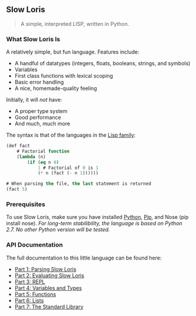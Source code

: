 ## Slow Loris

> A simple, interpreted LISP, written in Python.

### What Slow Loris Is

A relatively simple, but fun language. Features include:

- A handful of datatypes (integers, floats, booleans, strings, and symbols)
- Variables
- First class functions with lexical scoping
- Basic error handling
- A nice, homemade-quality feeling

Initially, it will *not* have:

- A proper type system
- Good performance
- And much, much more

The syntax is that of the languages in the [Lisp family](parts/language.md):

```lisp
(def fact 
    # Factorial function
    (lambda (n) 
        (if (eq n 0) 
            1 # Factorial of 0 is 1
            (* n (fact (- n 1))))))

# When parsing the file, the last statement is returned
(fact 5)
```

### Prerequisites

To use Slow Loris, make sure you have installed [Python](http://www.python.org/), [Pip](https://pypi.python.org/pypi/pip), and Nose (pip install nose). 
*For long-term stabilibility, the language is based on Python 2.7. No other Python version will be tested.*

### API Documentation

The full documentation to this little language can be found here:

- [Part 1: Parsing Slow Loris](parts/1.md)
- [Part 2: Evaluating Slow Loris](parts/2.md)
- [Part 3: REPL](parts/3.md)
- [Part 4: Variables and Types](parts/4.md)
- [Part 5: Functions](parts/5.md)
- [Part 6: Lists](parts/6.md)
- [Part 7: The Standard Library](parts/7.md)
